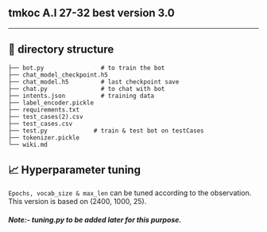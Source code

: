 ## **tmkoc A.I 27-32 best version 3.0**
---
## 📁 directory structure

```
├── bot.py                # to train the bot
├── chat_model_checkpoint.h5
├── chat_model.h5         # last checkpoint save
├── chat.py               # to chat with bot
├── intents.json          # training data
├── label_encoder.pickle  
├── requirements.txt
├── test_cases(2).csv
├── test_cases.csv
├── test.py             # train & test bot on testCases
├── tokenizer.pickle
└── wiki.md
```
## 📈 Hyperparameter tuning
`Epochs, vocab_size & max_len` can be tuned according to the observation. This version is based on (2400, 1000, 25). 
#### _Note:- tuning.py to be added later for this purpose._


